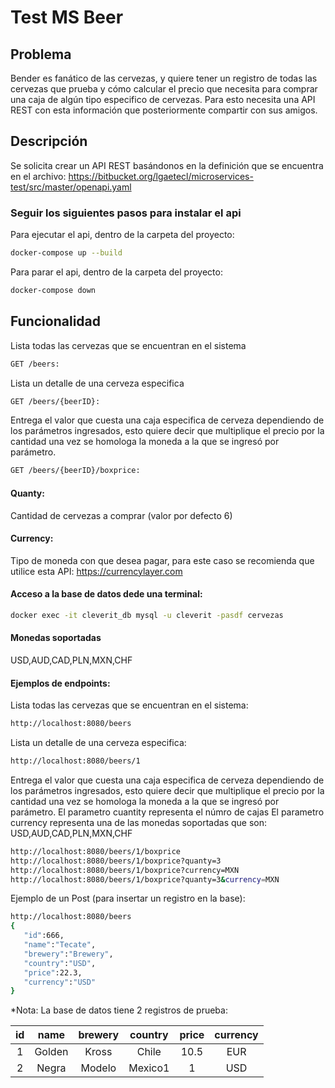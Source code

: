 # Test MS Beer

## Problema

Bender es fanático de las cervezas, y quiere tener un registro de todas las cervezas que prueba y cómo calcular el precio que necesita para comprar una caja de algún tipo especifico de cervezas. Para esto necesita una API REST con esta información que posteriormente compartir con sus amigos.

## Descripción

Se solicita crear un API REST basándonos en la definición que se encuentra en el archivo: https://bitbucket.org/lgaetecl/microservices-test/src/master/openapi.yaml

### Seguir los siguientes pasos para instalar el api

Para ejecutar el api, dentro de la carpeta del proyecto:
```sh
docker-compose up --build
```
Para parar el api, dentro de la carpeta del proyecto:
```sh
docker-compose down
```

## Funcionalidad

Lista todas las cervezas que se encuentran en el sistema
```sh
GET /beers: 
```
Lista un detalle de una cerveza especifica
```sh
GET /beers/{beerID}: 
```
Entrega el valor que cuesta una caja especifica de cerveza dependiendo de los parámetros ingresados, esto quiere decir que multiplique el precio por la cantidad una vez se homologa la moneda a la que se ingresó por parámetro.
```sh
GET /beers/{beerID}/boxprice: 
```

#### Quanty: 
Cantidad de cervezas a comprar (valor por defecto 6) 

#### Currency: 
Tipo de moneda con que desea pagar, para este caso se recomienda que utilice esta API: https://currencylayer.com 

#### Acceso a la base de datos dede una terminal: 
```sh
docker exec -it cleverit_db mysql -u cleverit -pasdf cervezas
```

#### Monedas soportadas
USD,AUD,CAD,PLN,MXN,CHF

#### Ejemplos de endpoints:

Lista todas las cervezas que se encuentran en el sistema:
```sh
http://localhost:8080/beers
```

Lista un detalle de una cerveza especifica:
```sh
http://localhost:8080/beers/1
```

Entrega el valor que cuesta una caja especifica de cerveza dependiendo de los parámetros ingresados, esto quiere decir que multiplique el precio por la cantidad una vez se homologa la moneda a la que se ingresó por parámetro.
El parametro cuantity representa el númro de cajas
El parametro currency representa una de las monedas soportadas que son: USD,AUD,CAD,PLN,MXN,CHF

```sh
http://localhost:8080/beers/1/boxprice
http://localhost:8080/beers/1/boxprice?quanty=3
http://localhost:8080/beers/1/boxprice?currency=MXN
http://localhost:8080/beers/1/boxprice?quanty=3&currency=MXN
```

Ejemplo de un Post (para insertar un registro en la base):
```sh
http://localhost:8080/beers
{
   "id":666,
   "name":"Tecate",
   "brewery":"Brewery",
   "country":"USD",
   "price":22.3,
   "currency":"USD"
}
```

*Nota:
La base de datos tiene 2 registros de prueba:

| id | name  | brewery  |country  | price  |currency  |
| :-----: | :-: | :-: |:-: | :-: |:-: |
| 1 | Golden | Kross | Chile | 10.5 | EUR |
| 2 | Negra | Modelo | Mexico1 | 1 | USD |